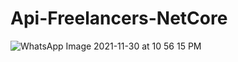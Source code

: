 # Api-Freelancers-NetCore

![WhatsApp Image 2021-11-30 at 10 56 15 PM](https://user-images.githubusercontent.com/38229144/144163910-d02ee45c-5994-432e-9387-1f958f257f54.jpeg)
